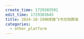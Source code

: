 ```yaml
---
create_time: 1729303591
edit_time: 1729303645
title: 2024-10-19继续做飞书文档群发
categories:
  - other_platform
---
```



```yaml

```

